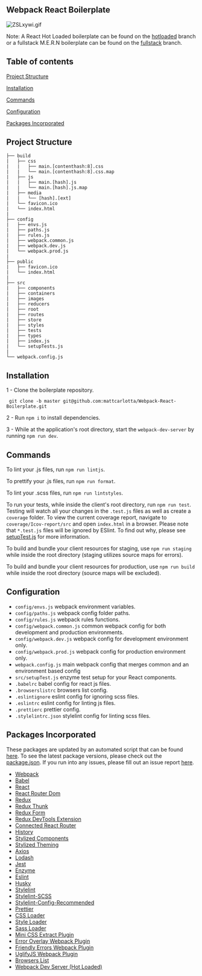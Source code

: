 ## Webpack React Boilerplate

![ZSLxywi.gif](https://i.imgur.com/ZSLxywi.gif)

Note: A React Hot Loaded boilerplate can be found on the <a href="https://github.com/mattcarlotta/Webpack-React-Boilerplate/tree/hotloaded">hotloaded</a> branch or a fullstack M.E.R.N boilerplate can be found on the <a href="https://github.com/mattcarlotta/Webpack-React-Boilerplate/tree/fullstack">fullstack</a> branch.

## Table of contents

[Project Structure](#project-structure)

[Installation](#installation)

[Commands](#commands)

[Configuration](#configuration)

[Packages Incorporated](#packages-incorporated)

## Project Structure

```
├── build
|   ├── css
|   |   ├── main.[contenthash:8].css
|   |   └── main.[contenthash:8].css.map
|   ├── js
|   |   ├── main.[hash].js
|   |   └── main.[hash].js.map
|   ├── media
|   |   └── [hash].[ext]
|   └── favicon.ico
|   └── index.html
|
├── config
|   ├── envs.js
|   ├── paths.js
|   ├── rules.js
|   ├── webpack.common.js
|   ├── webpack.dev.js
|   └── webpack.prod.js
|
├── public
|   ├── favicon.ico
|   └── index.html
|
├── src
|   ├── components
|   ├── containers
|   ├── images
|   ├── reducers
|   ├── root
|   ├── routes
|   ├── store
|   ├── styles
|   ├── tests
|   ├── types
|   ├── index.js
|   └── setupTests.js
|
└── webpack.config.js
```

## Installation

1 - Clone the boilerplate repository.

```
 git clone -b master git@github.com:mattcarlotta/Webpack-React-Boilerplate.git
```

2 - Run `npm i` to install dependencies.

3 - While at the application's root directory, start the `webpack-dev-server` by running `npm run dev`.

## Commands

To lint your .js files, run `npm run lintjs`.

To prettify your .js files, run `npm run format`.

To lint your .scss files, run `npm run lintstyles`.

To run your tests, while inside the client's root directory, run `npm run test`. Testing will watch all your changes in the `.test.js` files as well as create a `coverage` folder. To view the current coverage report, navigate to `coverage/Icov-report/src` and open `index.html` in a browser. Please note that `*.test.js` files will be ignored by ESlint. To find out why, please see <a href="https://github.com/mattcarlotta/Webpack-React-Boilerplate/blob/master/src/setupTests.js">setupTest.js</a> for more information.

To build and bundle your client resources for staging, use `npm run staging` while inside the root directory (staging utilizes source maps for errors).

To build and bundle your client resources for production, use `npm run build` while inside the root directory (source maps will be excluded).

## Configuration

- `config/envs.js` webpack environment variables.
- `config/paths.js` webpack config folder paths.
- `config/rules.js` webpack rules functions.
- `config/webpack.common.js` common webpack config for both development and production environments.
- `config/webpack.dev.js` webpack config for development environment only.
- `config/webpack.prod.js` webpack config for production environment only.
- `webpack.config.js` main webpack config that merges common and an environment based config
- `src/setupTest.js` enzyme test setup for your React components.
- `.babelrc` babel config for react js files.
- `.browserslistrc` browsers list config.
- `.eslintignore` eslint config for ignoring scss files.
- `.eslintrc` eslint config for linting js files.
- `.prettierc` prettier config.
- `.stylelintrc.json` stylelint config for linting scss files.

## Packages Incorporated

These packages are updated by an automated script that can be found <a href="https://github.com/mattcarlotta/UpdateBoilerplate">here</a>. To see the latest package versions, please check out the <a href="https://github.com/mattcarlotta/Webpack-React-Boilerplate/blob/master/package.json">package.json</a>. If you run into any issues, please fill out an issue report <a href="https://github.com/mattcarlotta/Webpack-React-Boilerplate/issues">here</a>.

- [Webpack](https://github.com/webpack/webpack)
- [Babel](https://github.com/babel/babel)
- [React](https://github.com/facebook/react)
- [React Router Dom](https://github.com/ReactTraining/react-router/tree/master/packages/react-router-dom)
- [Redux](https://github.com/reduxjs/redux)
- [Redux Thunk](https://github.com/reduxjs/redux-thunk)
- [Redux Form](https://redux-form.com/)
- [Redux DevTools Extension](https://github.com/zalmoxisus/redux-devtools-extension)
- [Connected React Router](https://github.com/supasate/connected-react-router)
- [History](https://github.com/ReactTraining/history)
- [Stylized Components](https://github.com/styled-components/styled-components)
- [Stylized Theming](https://github.com/styled-components/styled-theming)
- [Axios](https://github.com/axios/axios)
- [Lodash](https://github.com/lodash/lodash)
- [Jest](https://github.com/facebook/jest)
- [Enzyme](http://airbnb.io/enzyme/)
- [Eslint](https://github.com/eslint/eslint/)
- [Husky](https://github.com/typicode/husky)
- [Stylelint](https://stylelint.io/)
- [Stylelint-SCSS](https://github.com/kristerkari/stylelint-scss)
- [Stylelint-Config-Recommended](https://github.com/stylelint/stylelint-config-recommended)
- [Prettier](https://github.com/prettier/prettier)
- [CSS Loader](https://github.com/webpack-contrib/css-loader)
- [Style Loader](https://github.com/webpack-contrib/style-loader)
- [Sass Loader](https://github.com/webpack-contrib/sass-loader)
- [Mini CSS Extract Plugin](https://github.com/webpack-contrib/mini-css-extract-plugin)
- [Error Overlay Webpack Plugin](https://github.com/smooth-code/error-overlay-webpack-plugin)
- [Friendly Errors Webpack Plugin](https://github.com/geowarin/friendly-errors-webpack-plugin)
- [UglifyJS Webpack Plugin](https://www.npmjs.com/package/uglifyjs-webpack-plugin)
- [Browsers List](https://github.com/browserslist/browserslist)
- [Webpack Dev Server (Hot Loaded)](https://github.com/webpack/webpack-dev-server)
